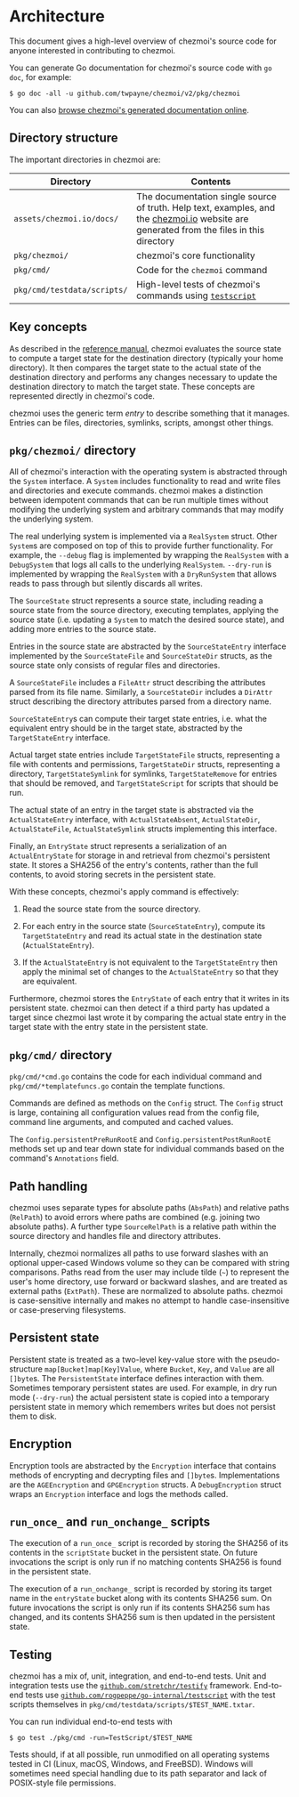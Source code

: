 # Architecture

This document gives a high-level overview of chezmoi's source code for anyone
interested in contributing to chezmoi.

You can generate Go documentation for chezmoi's source code with `go doc`, for
example:

```console
$ go doc -all -u github.com/twpayne/chezmoi/v2/pkg/chezmoi
```

You can also [browse chezmoi's generated documentation
online](https://pkg.go.dev/github.com/twpayne/chezmoi/v2).

## Directory structure

The important directories in chezmoi are:

| Directory                   | Contents                                                                                                                                                       |
| --------------------------- | -------------------------------------------------------------------------------------------------------------------------------------------------------------- |
| `assets/chezmoi.io/docs/`   | The documentation single source of truth. Help text, examples, and the [chezmoi.io](https://chezmoi.io) website are generated from the files in this directory |
| `pkg/chezmoi/`              | chezmoi's core functionality                                                                                                                                   |
| `pkg/cmd/`                  | Code for the `chezmoi` command                                                                                                                                 |
| `pkg/cmd/testdata/scripts/` | High-level tests of chezmoi's commands using [`testscript`](https://pkg.go.dev/github.com/rogpeppe/go-internal/testscript)

## Key concepts

As described in the [reference manual](/reference/concepts/), chezmoi evaluates
the source state to compute a target state for the destination directory
(typically your home directory). It then compares the target state to the
actual state of the destination directory and performs any changes necessary to
update the destination directory to match the target state. These concepts are
represented directly in chezmoi's code.

chezmoi uses the generic term *entry* to describe something that it manages.
Entries can be files, directories, symlinks, scripts, amongst other things.

## `pkg/chezmoi/` directory

All of chezmoi's interaction with the operating system is abstracted through
the `System` interface. A `System` includes functionality to read and write
files and directories and execute commands. chezmoi makes a distinction between
idempotent commands that can be run multiple times without modifying the
underlying system and arbitrary commands that may modify the underlying system.

The real underlying system is implemented via a `RealSystem` struct. Other
`System`s are composed on top of this to provide further functionality. For
example, the `--debug` flag is implemented by wrapping the `RealSystem` with a
`DebugSystem` that logs all calls to the underlying `RealSystem`. `--dry-run`
is implemented by wrapping the `RealSystem` with a `DryRunSystem` that allows
reads to pass through but silently discards all writes.

The `SourceState` struct represents a source state, including reading a source
state from the source directory, executing templates, applying the source state
(i.e. updating a `System` to match the desired source state), and adding more
entries to the source state.

Entries in the source state are abstracted by the `SourceStateEntry` interface
implemented by the `SourceStateFile` and `SourceStateDir` structs, as the
source state only consists of regular files and directories.

A `SourceStateFile` includes a `FileAttr` struct describing the attributes
parsed from its file name. Similarly, a `SourceStateDir` includes a `DirAttr`
struct describing the directory attributes parsed from a directory name.

`SourceStateEntry`s can compute their target state entries, i.e. what the
equivalent entry should be in the target state, abstracted by the
`TargetStateEntry` interface.

Actual target state entries include `TargetStateFile` structs, representing a
file with contents and permissions, `TargetStateDir` structs, representing a
directory, `TargetStateSymlink` for symlinks, `TargetStateRemove` for entries
that should be removed, and `TargetStateScript` for scripts that should be run.

The actual state of an entry in the target state is abstracted via the
`ActualStateEntry` interface, with `ActualStateAbsent`, `ActualStateDir`,
`ActualStateFile`, `ActualStateSymlink` structs implementing this interface.

Finally, an `EntryState` struct represents a serialization of an
`ActualEntryState` for storage in and retrieval from chezmoi's persistent
state. It stores a SHA256 of the entry's contents, rather than the full
contents, to avoid storing secrets in the persistent state.

With these concepts, chezmoi's apply command is effectively:

1. Read the source state from the source directory.

2. For each entry in the source state (`SourceStateEntry`), compute its
   `TargetStateEntry` and read its actual state in the destination state
   (`ActualStateEntry`).

3. If the `ActualStateEntry` is not equivalent to the `TargetStateEntry` then
   apply the minimal set of changes to the `ActualStateEntry` so that they are
   equivalent.

Furthermore, chezmoi stores the `EntryState` of each entry that it writes in
its persistent state. chezmoi can then detect if a third party has updated a
target since chezmoi last wrote it by comparing the actual state entry in the
target state with the entry state in the persistent state.

## `pkg/cmd/` directory

`pkg/cmd/*cmd.go` contains the code for each individual command and
`pkg/cmd/*templatefuncs.go` contain the template functions.

Commands are defined as methods on the `Config` struct. The `Config` struct is
large, containing all configuration values read from the config file, command
line arguments, and computed and cached values.

The `Config.persistentPreRunRootE` and `Config.persistentPostRunRootE` methods
set up and tear down state for individual commands based on the command's
`Annotations` field.

## Path handling

chezmoi uses separate types for absolute paths (`AbsPath`) and relative paths
(`RelPath`) to avoid errors where paths are combined (e.g. joining two absolute
paths). A further type `SourceRelPath` is a relative path within the source
directory and handles file and directory attributes.

Internally, chezmoi normalizes all paths to use forward slashes with an
optional upper-cased Windows volume so they can be compared with string
comparisons. Paths read from the user may include tilde (`~`) to represent the
user's home directory, use forward or backward slashes, and are treated as
external paths (`ExtPath`). These are normalized to absolute paths. chezmoi is
case-sensitive internally and makes no attempt to handle case-insensitive or
case-preserving filesystems.

## Persistent state

Persistent state is treated as a two-level key-value store with the
pseudo-structure `map[Bucket]map[Key]Value`, where `Bucket`, `Key`, and `Value`
are all `[]byte`s. The `PersistentState` interface defines interaction with
them. Sometimes temporary persistent states are used. For example, in dry run
mode (`--dry-run`) the actual persistent state is copied into a temporary
persistent state in memory which remembers writes but does not persist them to
disk.

## Encryption

Encryption tools are abstracted by the `Encryption` interface that contains
methods of encrypting and decrypting files and `[]byte`s. Implementations are
the `AGEEncryption` and `GPGEncryption` structs. A `DebugEncryption` struct
wraps an `Encryption` interface and logs the methods called.

## `run_once_` and `run_onchange_` scripts

The execution of a `run_once_` script is recorded by storing the SHA256 of its
contents in the `scriptState` bucket in the persistent state. On future
invocations the script is only run if no matching contents SHA256 is found in
the persistent state.

The execution of a `run_onchange_` script is recorded by storing its target
name in the `entryState` bucket along with its contents SHA256 sum. On future
invocations the script is only run if its contents SHA256 sum has changed, and
its contents SHA256 sum is then updated in the persistent state.

## Testing

chezmoi has a mix of, unit, integration, and end-to-end tests. Unit and
integration tests use the
[`github.com/stretchr/testify`](https://pkg.go.dev/github.com/stretchr/testify)
framework. End-to-end tests use
[`github.com/rogpeppe/go-internal/testscript`](https://pkg.go.dev/github.com/rogpeppe/go-internal/testscript)
with the test scripts themselves in
`pkg/cmd/testdata/scripts/$TEST_NAME.txtar`.

You can run individual end-to-end tests with

```console
$ go test ./pkg/cmd -run=TestScript/$TEST_NAME
```

Tests should, if at all possible, run unmodified on all operating systems
tested in CI (Linux, macOS, Windows, and FreeBSD). Windows will sometimes need
special handling due to its path separator and lack of POSIX-style file
permissions.
